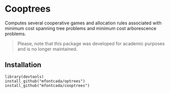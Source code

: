 # Cooptrees

Computes several cooperative games and allocation rules associated with minimum cost spanning tree problems and minimum cost arborescence problems.

> Please, note that this package was developed for academic purposes and is no longer maintained.

## Installation

```
library(devtools)
install_github("mfontcada/optrees")
install_github("mfontcada/cooptrees")
```